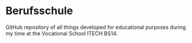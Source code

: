 # Berufsschule
GitHub repository of all things developed for educational purposes during my time at the Vocational School ITECH BS14.

